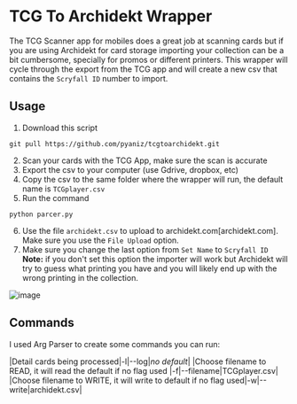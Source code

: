 # TCG To Archidekt Wrapper
The TCG Scanner app for mobiles does a great job at scanning cards but if you are using Archidekt for card storage importing your collection can be a bit cumbersome, specially for promos or different printers. This wrapper will cycle through the export from the TCG app and will create a new csv that contains the `Scryfall ID` number to import.

## Usage
1. Download this script
```
git pull https://github.com/pyaniz/tcgtoarchidekt.git
```
2. Scan your cards with the TCG App, make sure the scan is accurate
3. Export the csv to your computer (use Gdrive, dropbox, etc)
4. Copy the csv to the same folder where the wrapper will run, the default name is `TCGplayer.csv`
5. Run the command 
``` 
python parcer.py
```
6. Use the file `archidekt.csv` to upload to archidekt.com[archidekt.com]. Make sure you use the `File Upload` option.
7. Make sure you change the last option from `Set Name` to `Scryfall ID`
  **Note:** if you don't set this option the importer will work but Archidekt will try to guess what printing you have and you will likely end up with the wrong printing in the collection.
  
![image](https://user-images.githubusercontent.com/46324369/167026928-c04255a9-9e1e-4efe-9361-765977976e43.png)

## Commands
I used Arg Parser to create some commands you can run:

|Detail cards being processed|-l|--log|*no default*|
|Choose filename to READ, it will read the default if no flag used |-f|--filename|TCGplayer.csv|
|Choose filename to WRITE, it will write to default if no flag used|-w|--write|archidekt.csv|
